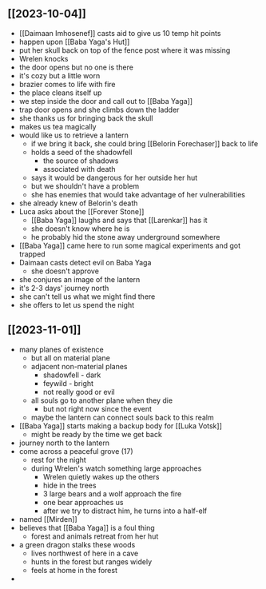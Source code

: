 ## [[2023-10-04]]
- [[Daimaan Imhosenef]] casts aid to give us 10 temp hit points
- happen upon [[Baba Yaga's Hut]]
- put her skull back on top of the fence post where it was missing
- Wrelen knocks
- the door opens but no one is there
- it's cozy but a little worn
- brazier comes to life with fire
- the place cleans itself up
- we step inside the door and call out to [[Baba Yaga]]
- trap door opens and she climbs down the ladder
- she thanks us for bringing back the skull
- makes us tea magically
- would like us to retrieve a lantern
	- if we bring it back, she could bring [[Belorin Forechaser]] back to life
	- holds a seed of the shadowfell
		- the source of shadows
		- associated with death
	- says it would be dangerous for her outside her hut
	- but we shouldn't have a problem
	- she has enemies that would take advantage of her vulnerabilities
- she already knew of Belorin's death
- Luca asks about the [[Forever Stone]]
	- [[Baba Yaga]] laughs and says that [[Larenkar]] has it
	- she doesn't know where he is
	- he probably hid the stone away underground somewhere
- [[Baba Yaga]] came here to run some magical experiments and got trapped
- Daimaan casts detect evil on Baba Yaga
	- she doesn't approve
- she conjures an image of the lantern
- it's 2-3 days' journey north
- she can't tell us what we might find there
- she offers to let us spend the night
## [[2023-11-01]]
- many planes of existence
	- but all on material plane
	- adjacent non-material planes
		- shadowfell - dark
		- feywild - bright
		- not really good or evil
	- all souls go to another plane when they die
		- but not right now since the event
	- maybe the lantern can connect souls back to this realm
- [[Baba Yaga]] starts making a backup body for [[Luka Votsk]]
	- might be ready by the time we get back
- journey north to the lantern
- come across a peaceful grove (17)
	- rest for the night
	- during Wrelen's watch something large approaches
		- Wrelen quietly wakes up the others
		- hide in the trees
		- 3 large bears and a wolf approach the fire
		- one bear approaches us
		- after we try to distract him, he turns into a half-elf
- named [[Mirden]]
- believes that [[Baba Yaga]] is a foul thing
	- forest and animals retreat from her hut
- a green dragon stalks these woods
	- lives northwest of here in a cave
	- hunts in the forest but ranges widely
	- feels at home in the forest
- 